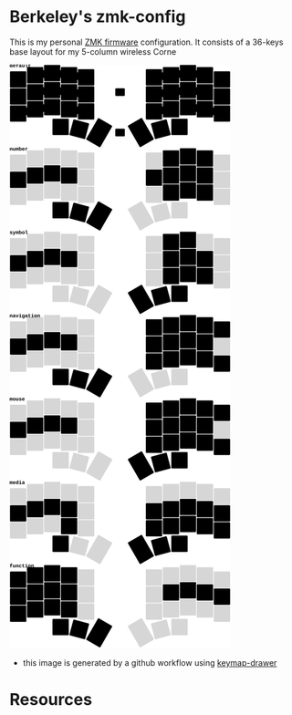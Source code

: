 # Berkeley's zmk-config

This is my personal [ZMK firmware](https://github.com/zmkfirmware/zmk/) configuration.
It consists of a 36-keys base layout for my 5-column wireless Corne

![](keymap-drawer/corne.svg)

* this image is generated by a github workflow using [keymap-drawer](https://github.com/caksoylar/keymap-drawer#setting-up-an-automated-drawing-workflow)

# Resources

[Urob's config]:(https://github.com/urob/zmk-config)
[Folke's config]:(https://github.com/folke/zmk-config)
[zmk-node-free]:(https://github.com/caksoylar/keymap-drawer)

